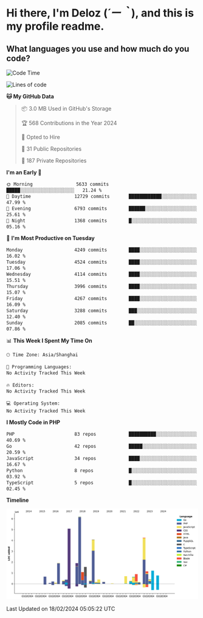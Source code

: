 # **Hi there, I'm Deloz (*´ー｀*), and this is my profile readme.**

## **What languages you use and how much do you code?**

<!--START_SECTION:waka-->
![Code Time](http://img.shields.io/badge/Code%20Time-3%2C319%20hrs%2013%20mins-blue)

![Lines of code](https://img.shields.io/badge/From%20Hello%20World%20I%27ve%20Written-34.8%20million%20lines%20of%20code-blue)

**🐱 My GitHub Data** 

> 📦 3.0 MB Used in GitHub's Storage 
 > 
> 🏆 568 Contributions in the Year 2024
 > 
> 💼 Opted to Hire
 > 
> 📜 31 Public Repositories 
 > 
> 🔑 187 Private Repositories 
 > 
**I'm an Early 🐤** 

```text
🌞 Morning                5633 commits        █████░░░░░░░░░░░░░░░░░░░░   21.24 % 
🌆 Daytime                12729 commits       ████████████░░░░░░░░░░░░░   47.99 % 
🌃 Evening                6793 commits        ██████░░░░░░░░░░░░░░░░░░░   25.61 % 
🌙 Night                  1368 commits        █░░░░░░░░░░░░░░░░░░░░░░░░   05.16 % 
```
📅 **I'm Most Productive on Tuesday** 

```text
Monday                   4249 commits        ████░░░░░░░░░░░░░░░░░░░░░   16.02 % 
Tuesday                  4524 commits        ████░░░░░░░░░░░░░░░░░░░░░   17.06 % 
Wednesday                4114 commits        ████░░░░░░░░░░░░░░░░░░░░░   15.51 % 
Thursday                 3996 commits        ████░░░░░░░░░░░░░░░░░░░░░   15.07 % 
Friday                   4267 commits        ████░░░░░░░░░░░░░░░░░░░░░   16.09 % 
Saturday                 3288 commits        ███░░░░░░░░░░░░░░░░░░░░░░   12.40 % 
Sunday                   2085 commits        ██░░░░░░░░░░░░░░░░░░░░░░░   07.86 % 
```


📊 **This Week I Spent My Time On** 

```text
🕑︎ Time Zone: Asia/Shanghai

💬 Programming Languages: 
No Activity Tracked This Week

🔥 Editors: 
No Activity Tracked This Week

💻 Operating System: 
No Activity Tracked This Week
```

**I Mostly Code in PHP** 

```text
PHP                      83 repos            ██████████░░░░░░░░░░░░░░░   40.69 % 
Go                       42 repos            █████░░░░░░░░░░░░░░░░░░░░   20.59 % 
JavaScript               34 repos            ████░░░░░░░░░░░░░░░░░░░░░   16.67 % 
Python                   8 repos             █░░░░░░░░░░░░░░░░░░░░░░░░   03.92 % 
TypeScript               5 repos             █░░░░░░░░░░░░░░░░░░░░░░░░   02.45 % 
```



**Timeline**

![Lines of Code chart](https://raw.githubusercontent.com/deloz/deloz/main/assets/bar_graph.png)


 Last Updated on 18/02/2024 05:05:22 UTC
<!--END_SECTION:waka-->
